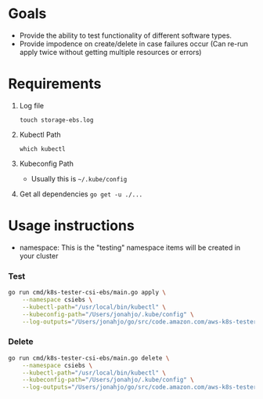 # Goals

- Provide the ability to test functionality of different software types.
- Provide impodence on create/delete in case failures occur (Can re-run apply twice without getting multiple resources or errors)


# Requirements

1. Log file
   ```
   touch storage-ebs.log
   ```
2. Kubectl Path
    ```
    which kubectl
    ```
3. Kubeconfig Path
    - Usually this is `~/.kube/config`

4. Get all dependencies 
`go get -u ./...`


# Usage instructions

- namespace: This is the "testing" namespace items will be created in your cluster

### Test

```bash
go run cmd/k8s-tester-csi-ebs/main.go apply \
    --namespace csiebs \
    --kubectl-path="/usr/local/bin/kubectl" \
    --kubeconfig-path="/Users/jonahjo/.kube/config" \
    --log-outputs="/Users/jonahjo/go/src/code.amazon.com/aws-k8s-tester/k8s-tester/csi-ebs/csi-ebs.log"
```

### Delete
```bash
go run cmd/k8s-tester-csi-ebs/main.go delete \
    --namespace csiebs \
    --kubectl-path="/usr/local/bin/kubectl" \
    --kubeconfig-path="/Users/jonahjo/.kube/config" \
    --log-outputs="/Users/jonahjo/go/src/code.amazon.com/aws-k8s-tester/k8s-tester/csi-ebs/csi-ebs.log"
```
